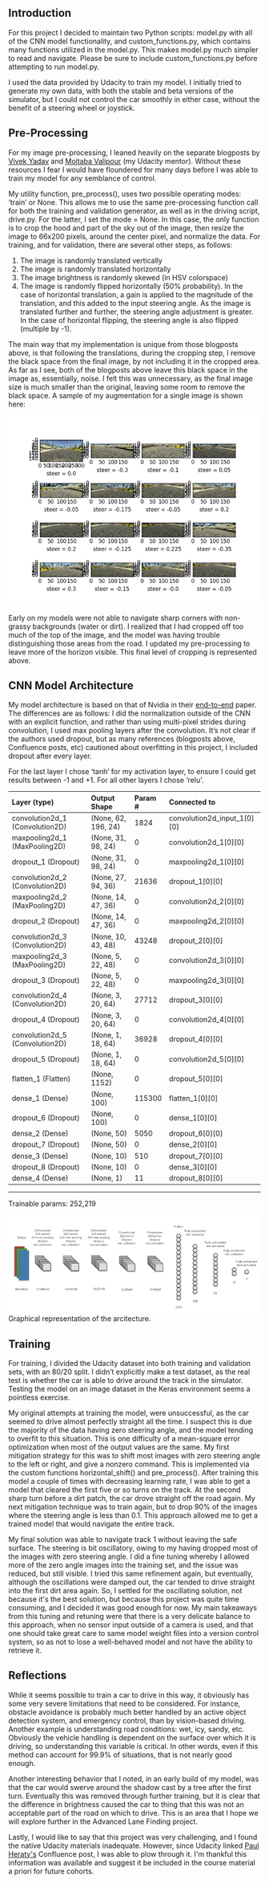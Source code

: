 ## Introduction ##

For this project I decided to maintain two Python scripts: model.py with all of the CNN model functionality, and custom_functions.py, which contains many functions utilized in the model.py.  This makes model.py much simpler to read and navigate.  Please be sure to include custom_functions.py before attempting to run model.py.

I used the data provided by Udacity to train my model.  I initially tried to generate my own data, with both the stable and beta versions of the simulator, but I could not control the car smoothly in either case, without the benefit of a steering wheel or joystick.

## Pre-Processing ##

For my image pre-processing, I leaned heavily on the separate blogposts by [Vivek Yadav](https://chatbotslife.com/using-augmentation-to-mimic-human-driving-496b569760a9#.5zfkeeph4) and [Mojtaba Valipour](https://medium.com/@ValipourMojtaba/my-approach-for-project-3-2545578a9319#.em46k7679) (my Udacity mentor).  Without these resources I fear I would have floundered for many days before I was able to train my model for any semblance of control.

My utility function, pre_process(), uses two possible operating modes: ‘train’ or None.  This allows me to use the same pre-processing function call for both the training and validation generator, as well as in the driving script, drive.py.  For the latter, I set the mode = None.  In this case, the only function is to crop the hood and part of the sky out of the image, then resize the image to 66x200 pixels, around the center pixel, and normalize the data.  For training, and for validation, there are several other steps, as follows:
1. The image is randomly translated vertically
2. The image is randomly translated horizontally
3. The image brightness is randomly skewed (in HSV colorspace)
4. The image is randomly flipped horizontally (50% probability).
In the case of horizontal translation, a gain is applied to the magnitude of the translation, and this added to the input steering angle.  As the image is translated further and further, the steering angle adjustment is greater.  In the case of horizontal flipping, the steering angle is also flipped (multiple by -1).

The main way that my implementation is unique from those blogposts above, is that following the translations, during the cropping step, I remove the black space from the final image, by not including it in the cropped area.  As far as I see, both of the blogposts above leave this black space in the image as, essentially, noise.  I felt this was unnecessary, as the final image size is much smaller than the original, leaving some room to remove the black space.  A sample of my augmentation for a single image is shown here:

![augmentation.png should go here, whoops!](augmentation.png)

Early on my models were not able to navigate sharp corners with non-grassy backgrounds (water or dirt).  I realized that I had cropped off too much of the top of the image, and the model was having trouble distinguishing those areas from the road.  I updated my pre-processing to leave more of the horizon visible.  This final level of cropping is represented above.

## CNN Model Architecture ##

My model architecture is based on that of Nvidia in their [end-to-end](http://images.nvidia.com/content/tegra/automotive/images/2016/solutions/pdf/end-to-end-dl-using-px.pdf) paper.  The differences are as follows: I did the normalization outside of the CNN with an explicit function, and rather than using multi-pixel strides during convolution, I used max pooling layers after the convolution.  It’s not clear if the authors used dropout, but as many references (blogposts above, Confluence posts, etc) cautioned about overfitting in this project, I included dropout after every layer. 

For the last layer I chose ‘tanh’ for my activation layer, to ensure I could get results between -1 and +1.  For all other layers I chose ‘relu’.

|Layer (type)                   |Output Shape       |Param #|Connected to                     
|:------------------------------|:------------------|:------|:--
|convolution2d_1 (Convolution2D)|(None, 62, 196, 24)|1824   |convolution2d_input_1[0][0]      
|maxpooling2d_1 (MaxPooling2D)  |(None, 31, 98, 24) |0      |convolution2d_1[0][0]            
|dropout_1 (Dropout)            |(None, 31, 98, 24) |0      |maxpooling2d_1[0][0]             
|convolution2d_2 (Convolution2D)|(None, 27, 94, 36) |21636  |dropout_1[0][0]                  
|maxpooling2d_2 (MaxPooling2D)  |(None, 14, 47, 36) |0      |convolution2d_2[0][0]            
|dropout_2 (Dropout)            |(None, 14, 47, 36) |0      |maxpooling2d_2[0][0]             
|convolution2d_3 (Convolution2D)|(None, 10, 43, 48) |43248  |dropout_2[0][0]                  
|maxpooling2d_3 (MaxPooling2D)  |(None, 5, 22, 48)  |0      |convolution2d_3[0][0]            
|dropout_3 (Dropout)            |(None, 5, 22, 48)  |0      |maxpooling2d_3[0][0]             
|convolution2d_4 (Convolution2D)|(None, 3, 20, 64)  |27712  |dropout_3[0][0]                  
|dropout_4 (Dropout)            |(None, 3, 20, 64)  |0      |convolution2d_4[0][0]            
|convolution2d_5 (Convolution2D)|(None, 1, 18, 64)  |36928  |dropout_4[0][0]                  
|dropout_5 (Dropout)            |(None, 1, 18, 64)  |0      |convolution2d_5[0][0]            
|flatten_1 (Flatten)            |(None, 1152)       |0      |dropout_5[0][0]                  
|dense_1 (Dense)                |(None, 100)        |115300 |flatten_1[0][0]                  
|dropout_6 (Dropout)            |(None, 100)        |0      |dense_1[0][0]                    
|dense_2 (Dense)                |(None, 50)         |5050   |dropout_6[0][0]                  
|dropout_7 (Dropout)            |(None, 50)         |0      |dense_2[0][0]                    
|dense_3 (Dense)                |(None, 10)         |510    |dropout_7[0][0]                  
|dropout_8 (Dropout)            |(None, 10)         |0      |dense_3[0][0]                    
|dense_4 (Dense)                |(None, 1)          |11     |dropout_8[0][0]                  
-------------------------------------------

Trainable params: 252,219

![CNN_architecture.png should go here, whoops!](CNN_architecture.png)
Graphical representation of the arcitecture.

## Training ##

For training, I divided the Udacity dataset into both training and validation sets, with an 80/20 split.  I didn’t explicitly make a test dataset, as the real test is whether the car is able to drive around the track in the simulator.  Testing the model on an image dataset in the Keras environment seems a pointless exercise.

My original attempts at training the model, were unsuccessful, as the car seemed to drive almost perfectly straight all the time.  I suspect this is due the majority of the data having zero steering angle, and the model tending to overfit to this situation.  This is one difficulty of a mean-square error optimization when most of the output values are the same.  My first mitigation strategy for this was to shift most images with zero steering angle to the left or right, and give a nonzero command.  This is implemented via the custom functions horizontal_shift() and pre_process().  After training this model a couple of times with decreasing learning rate, I was able to get a model that cleared the first five or so turns on the track.  At the second sharp turn before a dirt patch, the car drove straight off the road again.  My next mitigation technique was to train again, but to drop 90% of the images where the steering angle is less than 0.1.  This approach allowed me to get a trained model that would navigate the entire track.

My final solution was able to navigate track 1 without leaving the safe surface.  The steering is bit oscillatory, owing to my having dropped most of the images with zero steering angle.  I did a fine tuning whereby I allowed more of the zero angle images into the training set, and the issue was reduced, but still visible.  I tried this same refinement again, but eventually, although the oscillations were damped out, the car tended to drive straight into the first dirt area again.  So, I settled for the oscillating solution, not because it's the best solution, but because this project was quite time consuming, and I decided it was good enough for now.  My main takeaways from this tuning and retuning were that there is a very delicate balance to this approach, when no sensor input outside of a camera is used, and that one should take great care to same model weight files into a version control system, so as not to lose a well-behaved model and not have the ability to retrieve it.

## Reflections ##

While it seems possible to train a car to drive in this way, it obviously has some very severe limitations that need to be considered.  For instance, obstacle avoidance is probably much better handled by an active object detection system, and emergency control, than by vision-based driving.  Another example is understanding road conditions: wet, icy, sandy, etc.  Obviously the vehicle handling is dependent on the surface over which it is driving, so understanding this variable is critical.  In other words, even if this method can account for 99.9% of situations, that is not nearly good enough.

Another interesting behavior that I noted, in an early build of my model, was that the car would swerve around the shadow cast by a tree after the first turn.  Eventually this was removed through further training, but it is clear that the difference in brightness caused the car to thing that this was not an acceptable part of the road on which to drive.  This is an area that I hope we will explore further in the Advanced Lane Finding project.

Lastly, I would like to say that this project was very challenging, and I found the native Udacity materials inadequate.  However, since Udacity linked [Paul Heraty's](https://carnd-forums.udacity.com/questions/26214464/behavioral-cloning-cheatsheet) Confluence post, I was able to plow through it.  I'm thankful this information was available and suggest it be included in the course material a priori for future cohorts.
